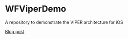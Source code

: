# WFViperDemo
A repository to demonstrate the VIPER architecture for iOS

[Blog post](https://jayeshkawli.ghost.io/writing-an-app-with-viper-architecture-1/)
